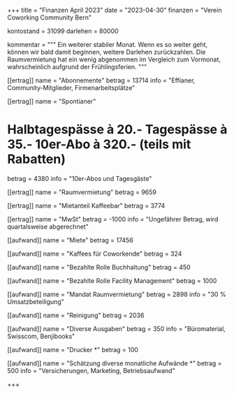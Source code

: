 +++
title = "Finanzen April 2023"
date = "2023-04-30"
finanzen = "Verein Coworking Community Bern"

kontostand = 31099
darlehen = 80000

kommentar = """
Ein weiterer stabiler Monat. Wenn es so weiter geht, können wir bald damit beginnen, weitere Darlehen zurückzahlen. 
Die Raumvermietung hat ein wenig abgenommen im Vergleich zum Vormonat, wahrscheinlich aufgrund der Frühlingsferien.
"""

[[ertrag]]
name = "Abonnemente"
betrag = 13714
info = "Effianer, Community-Mitglieder, Firmenarbeitsplätze"

[[ertrag]]
name = "Spontianer"
#  Halbtagespässe à 20.-   Tagespässe à 35.-   10er-Abo à 320.-  (teils mit Rabatten)
betrag = 4380 
info = "10er-Abos und Tagesgäste"

[[ertrag]]
name = "Raumvermietung"
betrag = 9659

[[ertrag]]
name = "Mietanteil Kaffeebar"
betrag = 3774

[[ertrag]]
name = "MwSt"
betrag = -1000
info = "Ungefährer Betrag, wird quartalsweise abgerechnet"


[[aufwand]]
name = "Miete"
betrag = 17456

[[aufwand]]
name = "Kaffees für Coworkende"
betrag = 324

[[aufwand]]
name = "Bezahlte Rolle Buchhaltung"
betrag = 450

[[aufwand]]
name = "Bezahlte Rolle Facility Management"
betrag = 1000

[[aufwand]]
name = "Mandat Raumvermietung"
betrag = 2898 
info = "30 % Umsatzbeteiligung"

[[aufwand]]
name = "Reinigung"
betrag = 2036

[[aufwand]]
name = "Diverse Ausgaben"
betrag = 350
info = "Büromaterial, Swisscom, Benjibooks"

[[aufwand]]
name = "Drucker *"
betrag = 100

[[aufwand]]
name = "Schätzung diverse monatliche Aufwände *"
betrag = 500
info = "Versicherungen, Marketing, Betriebsaufwand"
                                                     
+++
